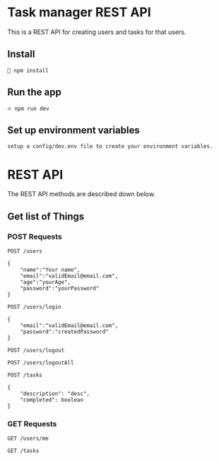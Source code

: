 # Task manager REST API

This is a REST API for creating users and tasks for that users.

## Install

    📌 npm install

## Run the app

    🔥 npm run dev

## Set up environment variables

    setup a config/dev.env file to create your environment variables.

# REST API

The REST API methods are described down below.

## Get list of Things

### POST Requests

`POST /users`
```
{
    "name":"Your name",
    "email":"validEmail@email.com",
    "age":"yourAge", 
    "password":"yourPassword"
}
```

`POST /users/login`

```
{
    "email":"validEmail@email.com", 
    "password":"createdPassword"
}
```

`POST /users/logout`

`POST /users/logoutAll`

`POST /tasks`

```
{
    "description": "desc", 
    "completed": boolean
}
```
### GET Requests

`GET /users/me`

`GET /tasks`

